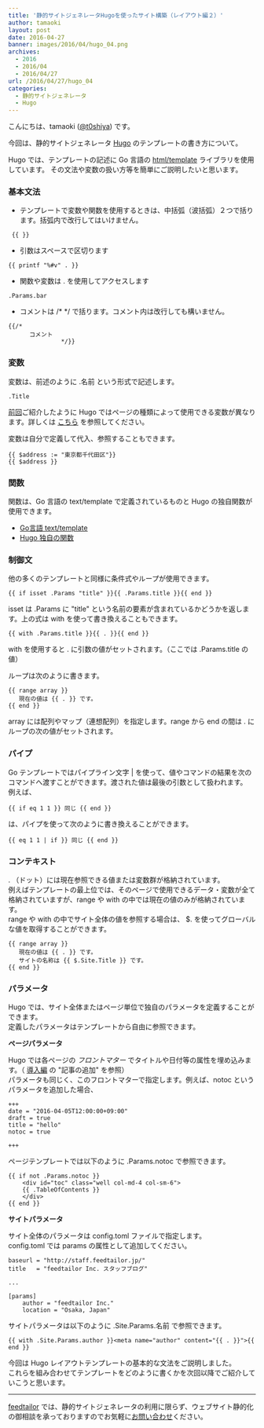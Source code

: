 ```yaml
---
title: '静的サイトジェネレータHugoを使ったサイト構築（レイアウト編２）'
author: tamaoki
layout: post
date: 2016-04-27
banner: images/2016/04/hugo_04.png
archives:
  - 2016
  - 2016/04
  - 2016/04/27
url: /2016/04/27/hugo_04
categories:
  - 静的サイトジェネレータ
  - Hugo
---
```


こんにちは、tamaoki ([@t0shiya](https://twitter.com/t0shiya)) です。

今回は、静的サイトジェネレータ [Hugo](http://gohugo.io) のテンプレートの書き方について。

<!--more-->

Hugo では、テンプレートの記述に Go 言語の [html/template](https://golang.org/pkg/html/template/) ライブラリを使用しています。
その文法や変数の扱い方等を簡単にご説明したいと思います。

### 基本文法

* テンプレートで変数や関数を使用するときは、中括弧（波括弧）２つで括ります。括弧内で改行してはいけません。

```
 {{ }}
```

* 引数はスペースで区切ります

```
{{ printf "%#v" . }}
```

* 関数や変数は . を使用してアクセスします

```
.Params.bar
```

* コメントは /*  */ で括ります。コメント内は改行しても構いません。

```
{{/*
      コメント
               */}}
```

### 変数

変数は、前述のように .名前 という形式で記述します。
```
.Title
```
[前回](/2016/04/20/hugo_03/)ご紹介したように Hugo ではページの種類によって使用できる変数が異なります。詳しくは [こちら](http://gohugo.io/templates/variables/) を参照してください。

変数は自分で定義して代入、参照することもできます。
```
{{ $address := "東京都千代田区"}}
{{ $address }}
```

### 関数

関数は、Go 言語の text/template で定義されているものと Hugo の独自関数が使用できます。

* [Go言語 text/template](http://golang-jp.org/pkg/text/template/)
* [Hugo 独自の関数](http://gohugo.io/templates/functions/)

### 制御文

他の多くのテンプレートと同様に条件式やループが使用できます。

```
{{ if isset .Params "title" }}{{ .Params.title }}{{ end }}
```

isset は .Params に "title" という名前の要素が含まれているかどうかを返します。上の式は with を使って書き換えることもできます。

```
{{ with .Params.title }}{{ . }}{{ end }}
```

with を使用すると . に引数の値がセットされます。（ここでは .Params.title の値）

ループは次のように書きます。

```
{{ range array }}
   現在の値は {{ . }} です。
{{ end }}
```

array には配列やマップ（連想配列）を指定します。range から end の間は . にループの次の値がセットされます。

### パイプ

Go テンプレートではパイプライン文字 | を使って、値やコマンドの結果を次のコマンドへ渡すことができます。渡された値は最後の引数として扱われます。  
例えば、

```
{{ if eq 1 1 }} 同じ {{ end }}
```

は、パイプを使って次のように書き換えることができます。

```
{{ eq 1 1 | if }} 同じ {{ end }}
```

### コンテキスト

. （ドット）には現在参照できる値または変数群が格納されています。  
例えばテンプレートの最上位では、そのページで使用できるデータ・変数が全て格納されていますが、range や with の中では現在の値のみが格納されています。  
range や with の中でサイト全体の値を参照する場合は、 $. を使ってグローバルな値を取得することができます。

```
{{ range array }}
   現在の値は {{ . }} です。
   サイトの名称は {{ $.Site.Title }} です。
{{ end }}
```

### パラメータ

Hugo では、サイト全体またはページ単位で独自のパラメータを定義することができます。  
定義したパラメータはテンプレートから自由に参照できます。

**ページパラメータ**

Hugo では各ページの *フロントマター* でタイトルや日付等の属性を埋め込みます。（ [導入編](/2016/04/05/hugo_01/) の "記事の追加" を参照）    
パラメータも同じく、このフロントマターで指定します。例えば、notoc というパラメータを追加した場合、
```
+++
date = "2016-04-05T12:00:00+09:00"
draft = true
title = "hello"
notoc = true

+++
```

ページテンプレートでは以下のように .Params.notoc で参照できます。

```
{{ if not .Params.notoc }}
    <div id="toc" class="well col-md-4 col-sm-6">
    {{ .TableOfContents }}
    </div>
{{ end }}

```

**サイトパラメータ**

サイト全体のパラメータは config.toml ファイルで指定します。  
config.toml では params の属性として追加してください。

```
baseurl = "http://staff.feedtailor.jp/"
title   = "feedtailor Inc. スタッフブログ"

...

[params]
    author = "feedtailor Inc."
    location = "Osaka, Japan"
```

サイトパラメータは以下のように .Site.Params.名前 で参照できます。

```
{{ with .Site.Params.author }}<meta name="author" content="{{ . }}">{{ end }}
```

今回は Hugo レイアウトテンプレートの基本的な文法をご説明しました。  
これらを組み合わせてテンプレートをどのように書くかを次回以降でご紹介していこうと思います。

- - -

[feedtailor](http://www.feedtailor.jp) では、静的サイトジェネレータの利用に限らず、ウェブサイト静的化の御相談を承っておりますのでお気軽に[お問い合わせ](http://www.feedtailor.jp/form/)ください。
